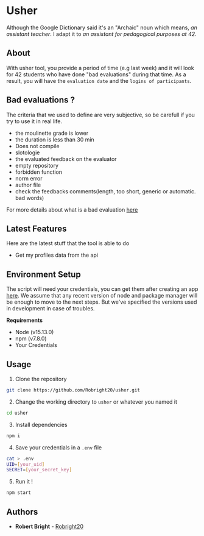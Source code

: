 # Usher

Although the Google Dictionary said it's an "Archaic" noun which means, *an assistant
teacher*. I adapt it to *an assistant for pedagogical purposes at 42*.

## About

With usher tool, you provide a period of time (e.g last week) and it will look for 42
students who have done "bad evaluations" during that time.
As a result, you will have the `evaluation date` and the `logins of participants`.

## Bad evaluations ?

The criteria that we used to define are very subjective, so be carefull if you try
to use it in real life.

- the moulinette grade is lower
- the duration is less than 30 min
- Does not compile
- slotologie
- the evaluated feedback on the evaluator
- empty repository
- forbidden function
- norm error
- author file
- check the feedbacks comments(length, too short, generic or automatic. bad words)

For more details about what is a bad evaluation [here](consepts.md)

## Latest Features

Here are the latest stuff that the tool is able to do
- Get my profiles data from the api

## Environment Setup

The script will need your credentials, you can get them after creating an app [here](https://profile.intra.42.fr/oauth/applications/new).
We assume that any recent version of node and package manager will be enough to move
to the next steps. But we've specified the versions used in development in case of troubles.

**Requirements**
- Node (v15.13.0)
- npm (v7.8.0)
- Your Credentials

## Usage

1. Clone the repository
```sh
git clone https://github.com/Robright20/usher.git
```
2. Change the working directory to `usher` or whatever you named it
```sh
cd usher
```
3. Install dependencies
```sh
npm i
```
4. Save your credentials in a `.env` file
```sh
cat > .env
UID=[your_uid]
SECRET=[your_secret_key]
```
5. Run it !
```sh
npm start
```

## Authors

* **Robert Bright** - [Robright20](https://github.com/Robright20)
